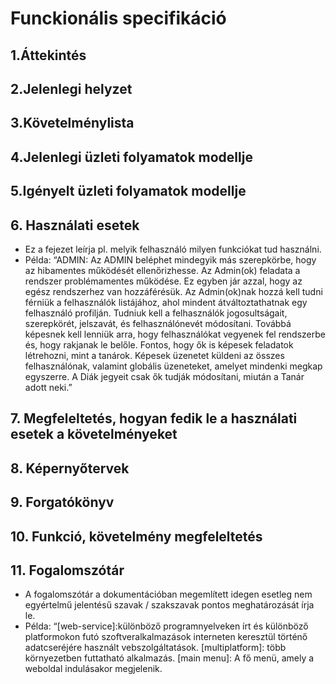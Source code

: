# Funckionális specifikáció

## 1.Áttekintés



## 2.Jelenlegi helyzet  



## 3.Követelménylista



## 4.Jelenlegi üzleti folyamatok modellje



## 5.Igényelt üzleti folyamatok modellje



## 6. Használati esetek
- Ez a fejezet leírja pl. melyik felhasználó milyen funkciókat tud használni. 
- Példa: “ADMIN: Az ADMIN beléphet mindegyik más szerepkörbe, hogy az hibamentes működését ellenőrizhesse. Az Admin(ok) feladata a rendszer problémamentes működése. Ez egyben jár azzal, hogy az egész rendszerhez van hozzáférésük. Az Admin(ok)nak hozzá kell tudni férniük a felhasználók listájához, ahol mindent átváltoztathatnak egy felhasználó profilján. Tudniuk kell a felhasználók jogosultságait, szerepkörét, jelszavát, és felhasználónevét módosítani. Továbbá képesnek kell lenniük arra, hogy felhasználókat vegyenek fel rendszerbe és, hogy rakjanak le belőle. Fontos, hogy ők is képesek feladatok létrehozni, mint a tanárok. Képesek üzenetet küldeni az összes felhasználónak, valamint globális üzeneteket, amelyet mindenki megkap egyszerre. A Diák jegyeit csak ők tudják módosítani, miután a Tanár adott neki.”


## 7. Megfeleltetés, hogyan fedik le a használati esetek a követelményeket



## 8. Képernyőtervek



## 9. Forgatókönyv



## 10. Funkció, követelmény megfeleltetés



## 11. Fogalomszótár

- A fogalomszótár a dokumentációban megemlített idegen esetleg
nem egyértelmű jelentésű szavak / szakszavak pontos
meghatározását írja le.
- Példa: “[web-service]:különböző programnyelveken írt és különböző
platformokon futó szoftveralkalmazások interneten keresztül történő
adatcseréjére használt vebszolgáltatások.
[multiplatform]: több környezetben futtatható alkalmazás.
[main menu]: A fő menü, amely a weboldal indulásakor megjelenik.
